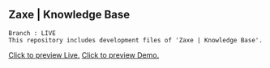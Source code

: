 ## **Zaxe | Knowledge Base**

```
Branch : LIVE
This repository includes development files of 'Zaxe | Knowledge Base'.
```

[Click to preview Live.](https://learn.zaxe.com)
[Click to preview Demo.](https://zaxe-knowledge-base.vercel.app)
